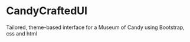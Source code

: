 # CandyCraftedUI
Tailored, theme-based interface for a Museum of Candy using Bootstrap, css and html
